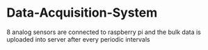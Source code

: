 # Data-Acquisition-System
8 analog sensors are connected to raspberry pi and the bulk data is uploaded into server after every periodic intervals
